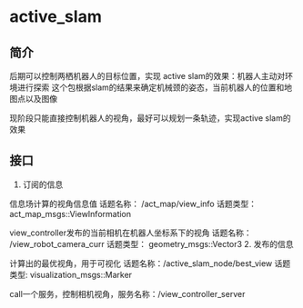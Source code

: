 # active_slam

## 简介
后期可以控制两栖机器人的目标位置，实现
active slam的效果：机器人主动对环境进行探索
这个包根据slam的结果来确定机械颈的姿态，当前机器人的位置和地图点以及图像

现阶段只能直接控制机器人的视角，最好可以规划一条轨迹，实现active slam的效果

## 接口

1. 订阅的信息

信息场计算的视角信息值 话题名称： /act_map/view_info 话题类型： act_map_msgs::ViewInformation

view_controller发布的当前相机在机器人坐标系下的视角 话题名称： /view_robot_camera_curr 话题类型： geometry_msgs::Vector3
2. 发布的信息

计算出的最优视角，用于可视化 话题名称：/active_slam_node/best_view 话题类型: visualization_msgs::Marker

call一个服务，控制相机视角，服务名称：/view_controller_server